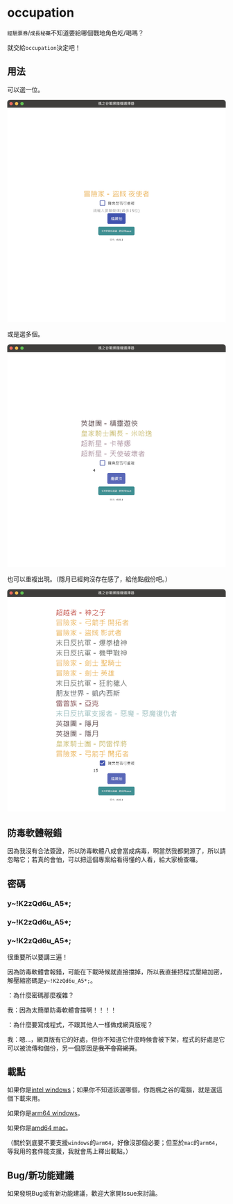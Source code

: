 occupation
========

`經驗票券`/`成長秘藥`不知道要給哪個戰地角色吃/喝嗎？

就交給`occupation`決定吧！

用法
----------

可以選一位。

![可以選一個。](images/1.png)

或是選多個。

![或是選多個。](images/2.png)

也可以重複出現。（隱月已經夠沒存在感了，給他點戲份吧。）

![也可以重複出現。（隱月已經夠沒存在感了，給他點戲份吧。）](images/3.png)

防毒軟體報錯
----------

因為我沒有合法簽證，所以防毒軟體八成會當成病毒，啊當然我都開源了，所以請忽略它；若真的會怕，可以把這個專案給看得懂的人看，給大家檢查囉。

密碼
----------

<h3>y~!K2zQd6u_A5*;</h3>

<h3>y~!K2zQd6u_A5*;</h3>

<h3>y~!K2zQd6u_A5*;</h3>

很重要所以要講三遍！

因為防毒軟體會報錯，可能在下載時候就直接擋掉，所以我直接把程式壓縮加密，解壓縮密碼是`y~!K2zQd6u_A5*;`。

：為什麼密碼那麼複雜？

我：因為太簡單防毒軟體會擋啊！！！！

：為什麼要寫成程式，不跟其他人一樣做成網頁版呢？

我：嗯...，網頁版有它的好處，但你不知道它什麼時候會被下架，程式的好處是它可以被流傳和備份，另一個原因是~~我不會寫網頁~~。

載點
----------

如果你是[intel windows](bin/occupation_win_amd64.zip)；如果你不知道該選哪個，你跑楓之谷的電腦，就是選這個下載來用。

如果你是[arm64 windows](bin/occupation_win_arm64.zip)。

如果你是[amd64 mac](bin/occupation_mac_amd64.zip)。

（關於到底要不要支援`windows`的`arm64`，好像沒那個必要；但至於`mac`的`arm64`，等我用的套件能支援，我就會馬上釋出載點。）

Bug/新功能建議
----------

如果發現Bug或有新功能建議，歡迎大家開Issue來討論。
